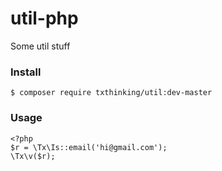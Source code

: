 util-php
=======

Some util stuff

### Install

```
$ composer require txthinking/util:dev-master
```

### Usage

```
<?php
$r = \Tx\Is::email('hi@gmail.com');
\Tx\v($r);
```
